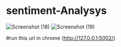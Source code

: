 # sentiment-Analysys



![Screenshot (18)](https://user-images.githubusercontent.com/96104961/220632574-071aa79a-fa60-4b2b-a4ab-de7b8538b4cb.png)
![Screenshot (19)](https://user-images.githubusercontent.com/96104961/220632590-af8ed634-5a13-49bf-a4ff-b6054e6f9c35.png)


#run this url in chrome (http://127.0.0.1:5002/)
